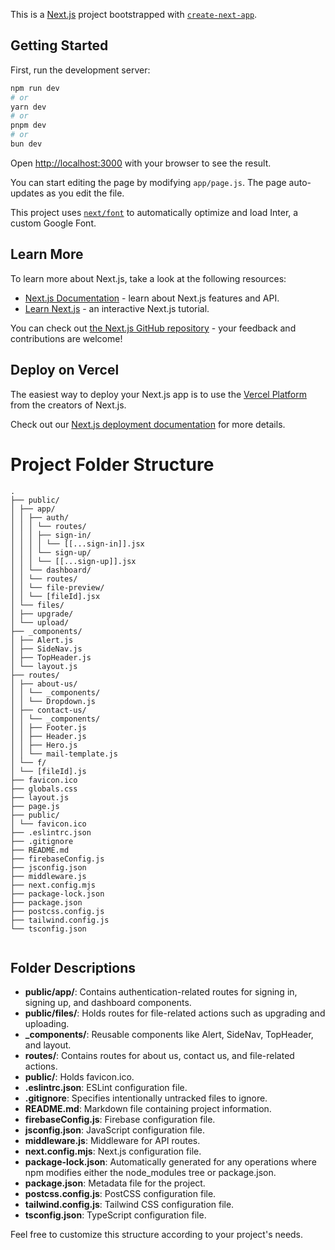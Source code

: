 This is a [Next.js](https://nextjs.org/) project bootstrapped with [`create-next-app`](https://github.com/vercel/next.js/tree/canary/packages/create-next-app).

## Getting Started

First, run the development server:

```bash
npm run dev
# or
yarn dev
# or
pnpm dev
# or
bun dev
```

Open [http://localhost:3000](http://localhost:3000) with your browser to see the result.

You can start editing the page by modifying `app/page.js`. The page auto-updates as you edit the file.

This project uses [`next/font`](https://nextjs.org/docs/basic-features/font-optimization) to automatically optimize and load Inter, a custom Google Font.

## Learn More

To learn more about Next.js, take a look at the following resources:

- [Next.js Documentation](https://nextjs.org/docs) - learn about Next.js features and API.
- [Learn Next.js](https://nextjs.org/learn) - an interactive Next.js tutorial.

You can check out [the Next.js GitHub repository](https://github.com/vercel/next.js/) - your feedback and contributions are welcome!

## Deploy on Vercel

The easiest way to deploy your Next.js app is to use the [Vercel Platform](https://vercel.com/new?utm_medium=default-template&filter=next.js&utm_source=create-next-app&utm_campaign=create-next-app-readme) from the creators of Next.js.

Check out our [Next.js deployment documentation](https://nextjs.org/docs/deployment) for more details.


# Project Folder Structure
```
.
├── public/
│ ├── app/
│ │ ├── auth/
│ │ │ └── routes/
│ │ │ ├── sign-in/
│ │ │ │ └── [[...sign-in]].jsx
│ │ │ └── sign-up/
│ │ │ └── [[...sign-up]].jsx
│ │ └── dashboard/
│ │ └── routes/
│ │ └── file-preview/
│ │ └── [fileId].jsx
│ └── files/
│ ├── upgrade/
│ └── upload/
├── _components/
│ ├── Alert.js
│ ├── SideNav.js
│ ├── TopHeader.js
│ └── layout.js
├── routes/
│ ├── about-us/
│ │ └── _components/
│ │ └── Dropdown.js
│ ├── contact-us/
│ │ └── _components/
│ │ ├── Footer.js
│ │ ├── Header.js
│ │ ├── Hero.js
│ │ └── mail-template.js
│ └── f/
│ └── [fileId].js
├── favicon.ico
├── globals.css
├── layout.js
├── page.js
├── public/
│ └── favicon.ico
├── .eslintrc.json
├── .gitignore
├── README.md
├── firebaseConfig.js
├── jsconfig.json
├── middleware.js
├── next.config.mjs
├── package-lock.json
├── package.json
├── postcss.config.js
├── tailwind.config.js
└── tsconfig.json


```

## Folder Descriptions

- **public/app/**: Contains authentication-related routes for signing in, signing up, and dashboard components.
- **public/files/**: Holds routes for file-related actions such as upgrading and uploading.
- **_components/**: Reusable components like Alert, SideNav, TopHeader, and layout.
- **routes/**: Contains routes for about us, contact us, and file-related actions.
- **public/**: Holds favicon.ico.
- **.eslintrc.json**: ESLint configuration file.
- **.gitignore**: Specifies intentionally untracked files to ignore.
- **README.md**: Markdown file containing project information.
- **firebaseConfig.js**: Firebase configuration file.
- **jsconfig.json**: JavaScript configuration file.
- **middleware.js**: Middleware for API routes.
- **next.config.mjs**: Next.js configuration file.
- **package-lock.json**: Automatically generated for any operations where npm modifies either the node_modules tree or package.json.
- **package.json**: Metadata file for the project.
- **postcss.config.js**: PostCSS configuration file.
- **tailwind.config.js**: Tailwind CSS configuration file.
- **tsconfig.json**: TypeScript configuration file.

Feel free to customize this structure according to your project's needs.




